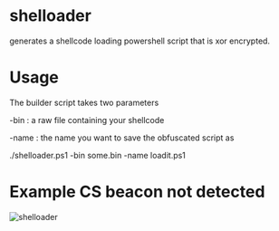 # shelloader
generates a shellcode loading powershell script that is xor encrypted.

# Usage

The builder script takes two parameters 

-bin  : a raw file containing your shellcode

-name : the name you want to save the obfuscated script as

./shelloader.ps1 -bin some.bin -name loadit.ps1

# Example CS beacon not detected

![shelloader](https://user-images.githubusercontent.com/61298039/201495857-7bce6004-3701-43c3-82ac-1e9bf13922d2.PNG)
